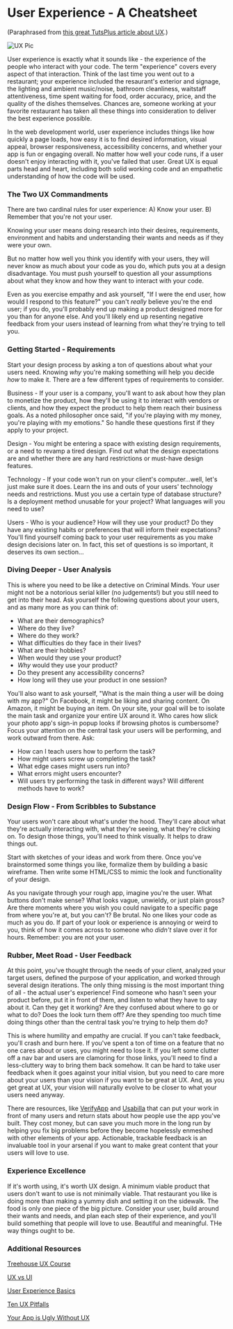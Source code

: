 # User Experience - A Cheatsheet
(Paraphrased from [this great TutsPlus article about UX](http://webdesign.tutsplus.com/articles/the-basics-of-great-ux--webdesign-8823).)

![UX Pic](http://www.creativerealities.com/Portals/64975/images/sad-UX-happy1.jpg)

User experience is exactly what it sounds like - the experience of the people who interact with your code. The term "experience" covers every aspect of that interaction. Think of the last time you went out to a restaurant; your experience included the resaurant's exterior and signage, the lighting and ambient music/noise, bathroom cleanliness, waitstaff attentiveness, time spent waiting for food, order accuracy, price, and the quality of the dishes themselves. Chances are, someone working at your favorite restaurant has taken all these things into consideration to deliver the best experience possible.

In the web development world, user experience includes things like how quickly a page loads, how easy it is to find desired information, visual appeal, browser responsiveness, accessibility concerns, and whether your app is fun or engaging overall. No matter how well your code runs, if a user doesn't enjoy interacting with it, you've failed that user. Great UX is equal parts head and heart, including both solid working code and an empathetic understanding of how the code will be used.

### The Two UX Commandments

There are two cardinal rules for user experience:
A) Know your user.
B) Remember that you're not your user.

Knowing your user means doing research into their desires, requirements, environment and habits and understanding their wants and needs as if they were your own. 

But no matter how well you think you identify with your users, they will never know as much about your code as you do, which puts you at a design disadvantage. You must push yourself to question all your assumptions about what they know and how they want to interact with your code. 

Even as you exercise empathy and ask yourself, "If I were the end user, how would I respond to this feature?" you can't *really* believe you're the end user; if you do, you'll probably end up making a product designed more for you than for anyone else. And you'll likely end up resenting negative feedback from your users instead of learning from what they're trying to tell you.

### Getting Started - Requirements

Start your design process by asking a ton of questions about what your users need. Knowing *why* you're making something will help you decide *how* to make it. There are a few different types of requirements to consider. 

Business - If your user is a company, you'll want to ask about how they plan to monetize the product, how they'll be using it to interact with vendors or clients, and how they expect the product to help them reach their business goals. As a noted philosopher once said, "if you're playing with my money, you're playing with my emotions." So handle these questions first if they apply to your project.

Design - You might be entering a space with existing design requirements, or a need to revamp a tired design. Find out what the design expectations are and whether there are any hard restrictions or must-have design features.

Technology - If your code won't run on your client's computer...well, let's just make sure it does. Learn the ins and outs of your users' technology needs and restrictions. Must you use a certain type of database structure? Is a deployment method unusable for your project? What languages will you need to use?

Users - Who is your audience? How will they use your product? Do they have any existing habits or preferences that will inform their expectations? You'll find yourself coming back to your user requirements as you make design decisions later on. In fact, this set of questions is so important, it deserves its own section...

### Diving Deeper - User Analysis

This is where you need to be like a detective on Criminal Minds. Your user might not be a notorious serial killer (no judgements!) but you still need to get into their head. Ask yourself the following questions about your users, and as many more as you can think of:

* What are their demographics?
* Where do they live?
* Where do they work?
* What difficulties do they face in their lives?
* What are their hobbies?
* When would they use your product?
* *Why* would they use your product?
* Do they present any accessibility concerns?
* How long will they use your product in one session?

You'll also want to ask yourself, "What is the main thing a user will be doing with my app?" On Facebook, it might be liking and sharing content. On Amazon, it might be buying an item. On your site, your goal will be to isolate the main task and organize your entire UX around it. Who cares how slick your photo app's sign-in popup looks if browsing photos is cumbersome? Focus your attention on the central task your users will be performing, and work outward from there. Ask:

* How can I teach users how to perform the task?
* How might users screw up completing the task? 
* What edge cases might users run into? 
* What errors might users encounter?
* Will users try performing the task in different ways? Will different methods have to work?

### Design Flow - From Scribbles to Substance

Your users won't care about what's under the hood. They'll care about what they're actually interacting with, what they're seeing, what they're clicking on. To design those things, you'll need to think visually. It helps to draw things out.

Start with sketches of your ideas and work from there. Once you've brainstormed some things you like, formalize them by building a basic wireframe. Then write some HTML/CSS to mimic the look and functionality of your design.

As you navigate through your rough app, imagine you're the user. What buttons don't make sense? What looks vague, unwieldy, or just plain gross? Are there moments where you wish you could navigate to a specific page from where you're at, but you can't? Be brutal. No one likes your code as much as you do. If part of your look or experience is annoying or weird to you, think of how it comes across to someone who *didn't* slave over it for hours. Remember: you are not your user.

### Rubber, Meet Road - User Feedback

At this point, you've thought through the needs of your client, analyzed your target users, defined the purpose of your application, and worked through several design iterations. The only thing missing is the most important thing of all - the actual user's experience! Find someone who hasn't seen your product before, put it in front of them, and listen to what they have to say about it. Can they get it working? Are they confused about where to go or what to do? Does the look turn them off? Are they spending too much time doing things other than the central task you're trying to help them do?

This is where humility and empathy are crucial. If you can't take feedback, you'll crash and burn here. If you've spent a ton of time on a feature that no one cares about or uses, you might need to lose it. If you left some clutter off a nav bar and users are clamoring for those links, you'll need to find a less-cluttery way to bring them back somehow. It can be hard to take user feedback when it goes against your initial vision, but you need to care more about your users than your vision if you want to be great at UX. And, as you get great at UX, your vision will naturally evolve to be closer to what your users need anyway.

There are resources, like [VerifyApp](www.verifyapp.com) and [Usabilla](usabilla.com) that can put your work in front of many users and return stats about how people use the app you've built. They cost money, but can save you much more in the long run by helping you fix big problems before they become hopelessly enmeshed with other elements of your app. Actionable, trackable feedback is an invaluable tool in your arsenal if you want to make great content that your users will love to use.

### Experience Excellence

If it's worth using, it's worth UX design. A minimum viable product that users don't want to use is not minimally viable. That restaurant you like is doing more than making a yummy dish and setting it on the sidewalk. The food is only one piece of the big picture. Consider your user, build around their wants and needs, and plan each step of their experience, and you'll build something that people will love to use. Beautiful and meaningful. THe way things ought to be. 

### Additional Resources

[Treehouse UX Course](http://teamtreehouse.com/library/ux-basics)

[UX vs UI](http://www.webdesignerdepot.com/2012/06/ui-vs-ux-whats-the-difference/)

[User Experience Basics](http://www.usability.gov/what-and-why/user-experience.html)

[Ten UX Pitfalls](http://www.dummies.com/how-to/content/top-10-ux-pitfalls.html)

[Your App is Ugly Without UX](http://www.smashingmagazine.com/2014/09/01/think-your-app-is-beautiful-not-without-user-experience-design/)


